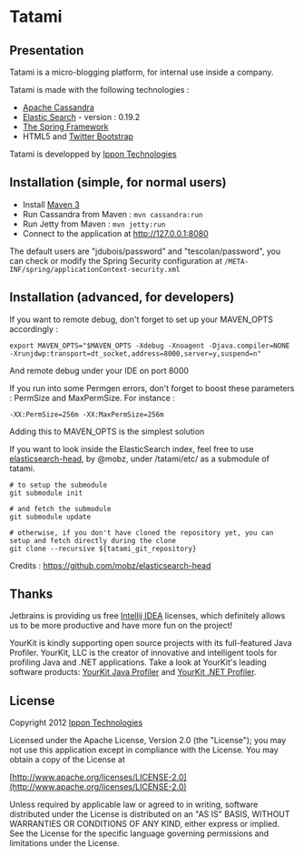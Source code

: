 Tatami
================

Presentation
------------------

Tatami is a micro-blogging platform, for internal use inside a company.

Tatami is made with the following technologies :

- [Apache Cassandra](http://cassandra.apache.org/)
- [Elastic Search](http://www.elasticsearch.org/) - version : 0.19.2
- [The Spring Framework](http://www.springsource.org/)
- HTML5 and [Twitter Bootstrap](http://twitter.github.com/bootstrap/)

Tatami is developped by [Ippon Technologies](http://www.ippon.fr)

Installation (simple, for normal users)
---------------------------------------

- Install [Maven 3](http://maven.apache.org/)
- Run Cassandra from Maven : `mvn cassandra:run`
- Run Jetty from Maven : `mvn jetty:run`
- Connect to the application at http://127.0.0.1:8080

The default users are "jdubois/password" and "tescolan/password", you can check or modify the
Spring Security configuration at `/META-INF/spring/applicationContext-security.xml`

Installation (advanced, for developers)
---------------------------------------

If you want to remote debug, don't forget to set up your MAVEN_OPTS accordingly :
```
export MAVEN_OPTS="$MAVEN_OPTS -Xdebug -Xnoagent -Djava.compiler=NONE -Xrunjdwp:transport=dt_socket,address=8000,server=y,suspend=n"
```
And remote debug under your IDE on port 8000

If you run into some Permgen errors, don't forget to boost these parameters : PermSize and MaxPermSize. For instance : 
```
-XX:PermSize=256m -XX:MaxPermSize=256m
```
Adding this to MAVEN_OPTS is the simplest solution

If you want to look inside the ElasticSearch index, feel free to use [elasticsearch-head](https://github.com/Aconex/elasticsearch-head), by @mobz, under /tatami/etc/ as a submodule of tatami. 
```
# to setup the submodule 
git submodule init 

# and fetch the submodule
git submodule update

# otherwise, if you don't have cloned the repository yet, you can setup and fetch directly during the clone
git clone --recursive ${tatami_git_repository}
```
Credits : https://github.com/mobz/elasticsearch-head

Thanks
------

Jetbrains is providing us free [Intellij IDEA](http://www.jetbrains.com/idea/) licenses, 
which definitely allows us to be more productive and have more fun on the project!

YourKit is kindly supporting open source projects with its full-featured Java Profiler.
YourKit, LLC is the creator of innovative and intelligent tools for profiling
Java and .NET applications. Take a look at YourKit's leading software products:
[YourKit Java Profiler](http://www.yourkit.com/java/profiler/index.jsp) and
[YourKit .NET Profiler](http://www.yourkit.com/.net/profiler/index.jsp).

License
-------

Copyright 2012 [Ippon Technologies](http://www.ippon.fr)

Licensed under the Apache License, Version 2.0 (the "License");
you may not use this application except in compliance with the License.
You may obtain a copy of the License at

[http://www.apache.org/licenses/LICENSE-2.0](http://www.apache.org/licenses/LICENSE-2.0)

Unless required by applicable law or agreed to in writing, software
distributed under the License is distributed on an "AS IS" BASIS,
WITHOUT WARRANTIES OR CONDITIONS OF ANY KIND, either express or implied.
See the License for the specific language governing permissions and
limitations under the License.